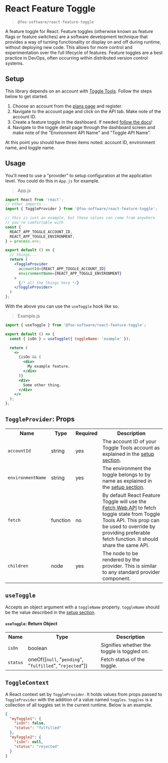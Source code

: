 # React Feature Toggle

> `@foo-software/react-feature-toggle`

A feature toggle for React. Feature toggles (otherwise known as feature flags or feature switches) are a software development technique that provides a way of turning functionality or display on and off during runtime, without deploying new code. This allows for more control and experimentation over the full lifecycle of features. Feature toggles are a best practice in DevOps, often occurring within distributed version control systems.

## Setup

This library depends on an account with [Toggle Tools](https://www.toggle.tools/). Follow the steps below to get started.

1. Choose an account from the [plans page](https://www.toggle.tools/pricing) and register.
2. Navigate to the account page and click on the API tab. Make note of the account ID.
3. Create a feature toggle in the dashboard. If needed [follow the docs](https://www.foo.software/toggle-tools-how-to-create-a-feature-toggle/)!
4. Navigate to the toggle detail page through the dashboard screen and make note of the "Environment API Name" and "Toggle API Name".

At this point you should have three items noted: account ID, environment name, and toggle name.

## Usage

You'll need to use a "provider" to setup configuration at the application level. You could do this in `App.js` for example.

> App.js

```jsx
import React from 'react';
// other imports...
import { ToggleProvider } from '@foo-software/react-feature-toggle';

// this is just an example, but these values can come from anywhere
// you're comfortable with
const {
  REACT_APP_TOGGLE_ACCOUNT_ID,
  REACT_APP_TOGGLE_ENVIRONMENT,
} = process.env;

export default () => {
  // things...
  return (
    <ToggleProvider
      accountId={REACT_APP_TOGGLE_ACCOUNT_ID}
      environmentName={REACT_APP_TOGGLE_ENVIRONMENT}
    >
      {/* all the things here */}
    </ToggleProvider>
  )
};
```

With the above you can use the `useToggle` hook like so.

> Example.js

```jsx
import { useToggle } from '@foo-software/react-feature-toggle';

export default () => {
  const { isOn } = useToggle({ toggleName: 'example' });

  return (
    <>
      {isOn && (
        <div>
          My example feature.
        </div>
      )}
      <div>
        Some other thing.
      </div>
    </>
  );
};
```

## `ToggleProvider`: Props

<table>
  <tr>
    <th>Name</th>
    <th>Type</th>
    <th>Required</th>
    <th>Description</th>
  </tr>
  <tr>
    <td><code>accountId</code></td>
    <td>string</td>
    <td>yes</td>
    <td>The account ID of your Toggle Tools account as explained in the <a href="#setup">setup section</a>.</td>
  </tr>
  <tr>
    <td><code>environmentName</code></td>
    <td>string</td>
    <td>yes</td>
    <td>The environment the toggle belongs to by name as explained in the <a href="#setup">setup section</a>.</td>
  </tr>
  <tr>
    <td><code>fetch</code></td>
    <td>function</td>
    <td>no</td>
    <td>By default React Feature Toggle will use the <a href="https://developer.mozilla.org/en-US/docs/Web/API/Fetch_API">Fetch Web API</a> to fetch toggle state from Toggle Tools API. This prop can be used to override by providing preferable fetch function. It should share the same API.</td>
  </tr>
  <tr>
    <td><code>children</code></td>
    <td>node</td>
    <td>yes</td>
    <td>The node to be rendered by the provider. This is similar to any standard provider component.</td>
  </tr>
</table>

## `useToggle`

Accepts an object argument with a `toggleName` property. `toggleName` should be the value described in the [setup section](#setup).

#### `useToggle`: Return Object

<table>
  <tr>
    <th>Name</th>
    <th>Type</th>
    <th>Description</th>
  </tr>
  <tr>
    <td><code>isOn</code></td>
    <td>boolean</td>
    <td>Signifies whether the toggle is toggled on.</td>
  </tr>
  <tr>
    <td><code>status</code></td>
    <td>oneOf([<code>null</code>, "<code>pending</code>", "<code>fulfilled</code>", "<code>rejected</code>"])</td>
    <td>Fetch status of the toggle.</td>
  </tr>
</table>

## `ToggleContext`

A React context set by `ToggleProvider`. It holds values from props passed to `ToggleProvider` with the addition of a value named `toggles`. `toggles` is a collection of all toggles set in the current runtime. Below is an example.

```json
{
  "myToggle1": {
    "isOn": false,
    "status": "fulfilled"
  },
  "myToggle2": {
    "isOn": null,
    "status": "rejected"
  }
}
```
